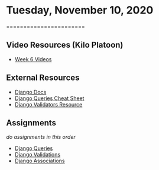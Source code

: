 # Tuesday, November 10, 2020
=======================
## Video Resources (Kilo Platoon)
- [Week 6 Videos](https://www.youtube.com/playlist?list=PLu0CiQ7bzwESE_xuMpC0g2vQu5RGIyknE)

## External Resources
* [Django Docs](https://docs.djangoproject.com/en/2.2/)
* [Django Queries Cheat Sheet](https://github.com/chrisdl/Django-QuerySet-Cheatsheet)
* [Django Validators Resource](https://docs.djangoproject.com/en/2.2/ref/validators/)


## Assignments
*do assignments in this order*
* [Django Queries](https://github.com/mikeplatoon/django-Queries)
* [Django Validations](https://github.com/mikeplatoon/django-validations)
* [Django Associations](https://github.com/mikeplatoon/django-associations)

